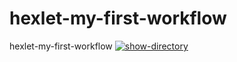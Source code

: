 # hexlet-my-first-workflow
hexlet-my-first-workflow
[![show-directory](https://github.com/mifik116/hexlet-my-first-workflow/actions/workflows/HelloWorld.yml/badge.svg?event=workflow_run)](https://github.com/mifik116/hexlet-my-first-workflow/actions/workflows/HelloWorld.yml)
